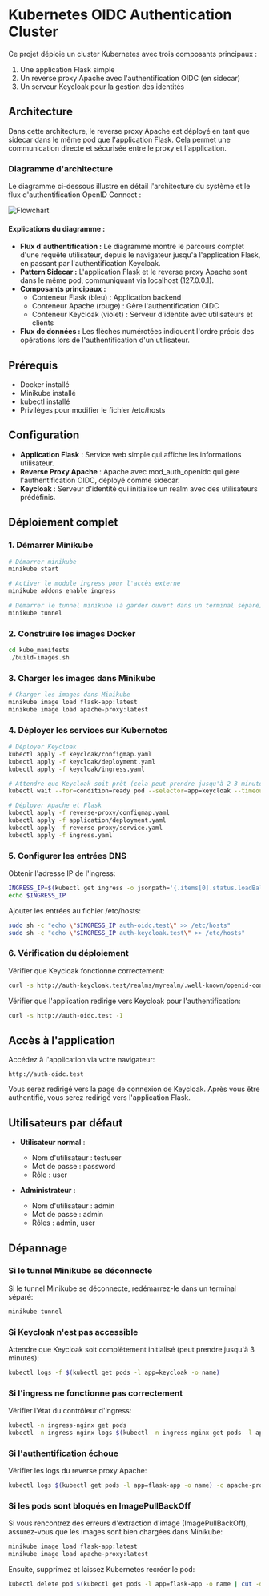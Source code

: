 # Kubernetes OIDC Authentication Cluster

Ce projet déploie un cluster Kubernetes avec trois composants principaux :

1. Une application Flask simple
2. Un reverse proxy Apache avec l'authentification OIDC (en sidecar)
3. Un serveur Keycloak pour la gestion des identités

## Architecture

Dans cette architecture, le reverse proxy Apache est déployé en tant que sidecar dans le même pod que l'application Flask. Cela permet une communication directe et sécurisée entre le proxy et l'application.

### Diagramme d'architecture

Le diagramme ci-dessous illustre en détail l'architecture du système et le flux d'authentification OpenID Connect :

![Flowchart](flowchart.png)

#### Explications du diagramme :

- **Flux d'authentification :** Le diagramme montre le parcours complet d'une requête utilisateur, depuis le navigateur jusqu'à l'application Flask, en passant par l'authentification Keycloak.
- **Pattern Sidecar :** L'application Flask et le reverse proxy Apache sont dans le même pod, communiquant via localhost (127.0.0.1).
- **Composants principaux :**
  - Conteneur Flask (bleu) : Application backend
  - Conteneur Apache (rouge) : Gère l'authentification OIDC
  - Conteneur Keycloak (violet) : Serveur d'identité avec utilisateurs et clients
- **Flux de données :** Les flèches numérotées indiquent l'ordre précis des opérations lors de l'authentification d'un utilisateur.

## Prérequis

- Docker installé
- Minikube installé
- kubectl installé
- Privilèges pour modifier le fichier /etc/hosts

## Configuration

- **Application Flask** : Service web simple qui affiche les informations utilisateur.
- **Reverse Proxy Apache** : Apache avec mod_auth_openidc qui gère l'authentification OIDC, déployé comme sidecar.
- **Keycloak** : Serveur d'identité qui initialise un realm avec des utilisateurs prédéfinis.

## Déploiement complet

### 1. Démarrer Minikube

```bash
# Démarrer minikube
minikube start

# Activer le module ingress pour l'accès externe
minikube addons enable ingress

# Démarrer le tunnel minikube (à garder ouvert dans un terminal séparé)
minikube tunnel
```

### 2. Construire les images Docker

```bash
cd kube_manifests
./build-images.sh
```

### 3. Charger les images dans Minikube

```bash
# Charger les images dans Minikube
minikube image load flask-app:latest
minikube image load apache-proxy:latest
```

### 4. Déployer les services sur Kubernetes

```bash
# Déployer Keycloak
kubectl apply -f keycloak/configmap.yaml
kubectl apply -f keycloak/deployment.yaml
kubectl apply -f keycloak/ingress.yaml

# Attendre que Keycloak soit prêt (cela peut prendre jusqu'à 2-3 minutes)
kubectl wait --for=condition=ready pod --selector=app=keycloak --timeout=180s

# Déployer Apache et Flask
kubectl apply -f reverse-proxy/configmap.yaml
kubectl apply -f application/deployment.yaml 
kubectl apply -f reverse-proxy/service.yaml
kubectl apply -f ingress.yaml
```

### 5. Configurer les entrées DNS

Obtenir l'adresse IP de l'ingress:
```bash
INGRESS_IP=$(kubectl get ingress -o jsonpath='{.items[0].status.loadBalancer.ingress[0].ip}')
echo $INGRESS_IP
```

Ajouter les entrées au fichier /etc/hosts:
```bash
sudo sh -c "echo \"$INGRESS_IP auth-oidc.test\" >> /etc/hosts"
sudo sh -c "echo \"$INGRESS_IP auth-keycloak.test\" >> /etc/hosts"
```

### 6. Vérification du déploiement

Vérifier que Keycloak fonctionne correctement:
```bash
curl -s http://auth-keycloak.test/realms/myrealm/.well-known/openid-configuration | head -5
```

Vérifier que l'application redirige vers Keycloak pour l'authentification:
```bash
curl -s http://auth-oidc.test -I
```

## Accès à l'application

Accédez à l'application via votre navigateur:
```
http://auth-oidc.test
```

Vous serez redirigé vers la page de connexion de Keycloak. Après vous être authentifié, vous serez redirigé vers l'application Flask.

## Utilisateurs par défaut

- **Utilisateur normal** :
  - Nom d'utilisateur : testuser
  - Mot de passe : password
  - Rôle : user

- **Administrateur** :
  - Nom d'utilisateur : admin
  - Mot de passe : admin
  - Rôles : admin, user

## Dépannage

### Si le tunnel Minikube se déconnecte

Si le tunnel Minikube se déconnecte, redémarrez-le dans un terminal séparé:
```bash
minikube tunnel
```

### Si Keycloak n'est pas accessible

Attendre que Keycloak soit complètement initialisé (peut prendre jusqu'à 3 minutes):
```bash
kubectl logs -f $(kubectl get pods -l app=keycloak -o name)
```

### Si l'ingress ne fonctionne pas correctement

Vérifier l'état du contrôleur d'ingress:
```bash
kubectl -n ingress-nginx get pods
kubectl -n ingress-nginx logs $(kubectl -n ingress-nginx get pods -l app.kubernetes.io/component=controller -o name)
```

### Si l'authentification échoue

Vérifier les logs du reverse proxy Apache:
```bash
kubectl logs $(kubectl get pods -l app=flask-app -o name) -c apache-proxy
```

### Si les pods sont bloqués en ImagePullBackOff

Si vous rencontrez des erreurs d'extraction d'image (ImagePullBackOff), assurez-vous que les images sont bien chargées dans Minikube:
```bash
minikube image load flask-app:latest
minikube image load apache-proxy:latest
```

Ensuite, supprimez et laissez Kubernetes recréer le pod:
```bash
kubectl delete pod $(kubectl get pods -l app=flask-app -o name | cut -d/ -f2)
```